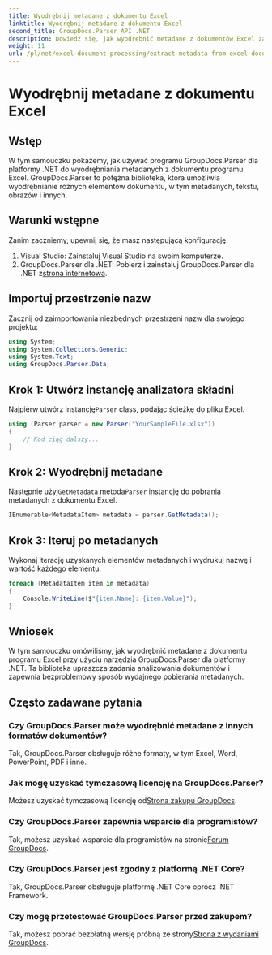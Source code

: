 ```yaml
---
title: Wyodrębnij metadane z dokumentu Excel
linktitle: Wyodrębnij metadane z dokumentu Excel
second_title: GroupDocs.Parser API .NET
description: Dowiedz się, jak wyodrębnić metadane z dokumentów Excel za pomocą GroupDocs.Parser dla .NET. Postępuj zgodnie z tym samouczkiem krok po kroku.
weight: 11
url: /pl/net/excel-document-processing/extract-metadata-from-excel-document/
---
```


# Wyodrębnij metadane z dokumentu Excel

## Wstęp
W tym samouczku pokażemy, jak używać programu GroupDocs.Parser dla platformy .NET do wyodrębniania metadanych z dokumentu programu Excel. GroupDocs.Parser to potężna biblioteka, która umożliwia wyodrębnianie różnych elementów dokumentu, w tym metadanych, tekstu, obrazów i innych.
## Warunki wstępne
Zanim zaczniemy, upewnij się, że masz następującą konfigurację:
1. Visual Studio: Zainstaluj Visual Studio na swoim komputerze.
2.  GroupDocs.Parser dla .NET: Pobierz i zainstaluj GroupDocs.Parser dla .NET z[strona internetowa](https://releases.groupdocs.com/parser/net/).

## Importuj przestrzenie nazw
Zacznij od zaimportowania niezbędnych przestrzeni nazw dla swojego projektu:
```csharp
using System;
using System.Collections.Generic;
using System.Text;
using GroupDocs.Parser.Data;
```
## Krok 1: Utwórz instancję analizatora składni
 Najpierw utwórz instancję`Parser` class, podając ścieżkę do pliku Excel.
```csharp
using (Parser parser = new Parser("YourSampleFile.xlsx"))
{
    // Kod ciąg dalszy...
}
```
## Krok 2: Wyodrębnij metadane
 Następnie użyj`GetMetadata` metoda`Parser` instancję do pobrania metadanych z dokumentu Excel.
```csharp
IEnumerable<MetadataItem> metadata = parser.GetMetadata();
```
## Krok 3: Iteruj po metadanych
Wykonaj iterację uzyskanych elementów metadanych i wydrukuj nazwę i wartość każdego elementu.
```csharp
foreach (MetadataItem item in metadata)
{
    Console.WriteLine($"{item.Name}: {item.Value}");
}
```

## Wniosek
W tym samouczku omówiliśmy, jak wyodrębnić metadane z dokumentu programu Excel przy użyciu narzędzia GroupDocs.Parser dla platformy .NET. Ta biblioteka upraszcza zadania analizowania dokumentów i zapewnia bezproblemowy sposób wydajnego pobierania metadanych.

## Często zadawane pytania
### Czy GroupDocs.Parser może wyodrębnić metadane z innych formatów dokumentów?
Tak, GroupDocs.Parser obsługuje różne formaty, w tym Excel, Word, PowerPoint, PDF i inne.
### Jak mogę uzyskać tymczasową licencję na GroupDocs.Parser?
 Możesz uzyskać tymczasową licencję od[Strona zakupu GroupDocs](https://purchase.groupdocs.com/temporary-license/).
### Czy GroupDocs.Parser zapewnia wsparcie dla programistów?
 Tak, możesz uzyskać wsparcie dla programistów na stronie[Forum GroupDocs](https://forum.groupdocs.com/c/parser/17).
### Czy GroupDocs.Parser jest zgodny z platformą .NET Core?
Tak, GroupDocs.Parser obsługuje platformę .NET Core oprócz .NET Framework.
### Czy mogę przetestować GroupDocs.Parser przed zakupem?
 Tak, możesz pobrać bezpłatną wersję próbną ze strony[Strona z wydaniami GroupDocs](https://releases.groupdocs.com/).